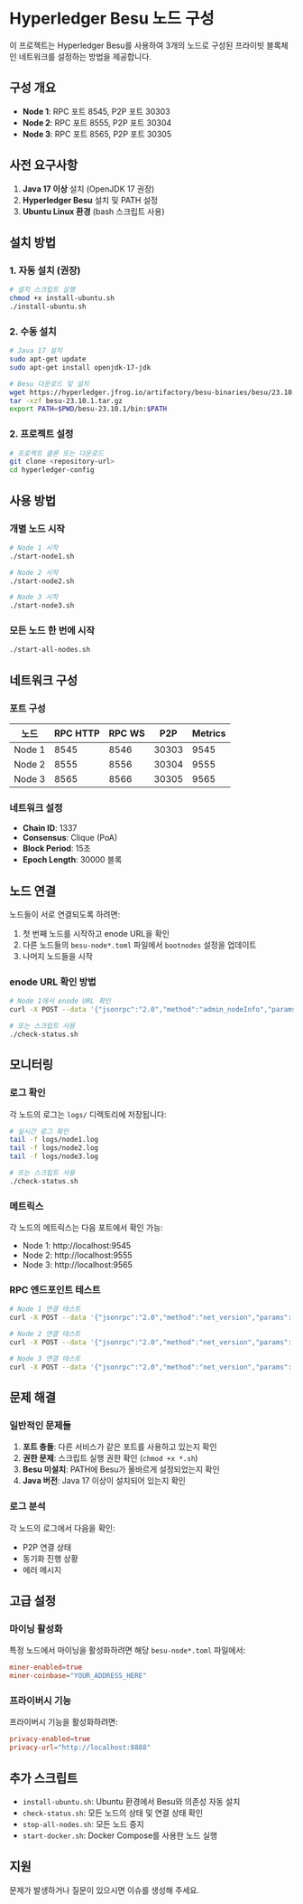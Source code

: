 # Hyperledger Besu 노드 구성

이 프로젝트는 Hyperledger Besu를 사용하여 3개의 노드로 구성된 프라이빗 블록체인 네트워크를 설정하는 방법을 제공합니다.

## 구성 개요

- **Node 1**: RPC 포트 8545, P2P 포트 30303
- **Node 2**: RPC 포트 8555, P2P 포트 30304  
- **Node 3**: RPC 포트 8565, P2P 포트 30305

## 사전 요구사항

1. **Java 17 이상** 설치 (OpenJDK 17 권장)
2. **Hyperledger Besu** 설치 및 PATH 설정
3. **Ubuntu Linux 환경** (bash 스크립트 사용)

## 설치 방법

### 1. 자동 설치 (권장)

```bash
# 설치 스크립트 실행
chmod +x install-ubuntu.sh
./install-ubuntu.sh
```

### 2. 수동 설치

```bash
# Java 17 설치
sudo apt-get update
sudo apt-get install openjdk-17-jdk

# Besu 다운로드 및 설치
wget https://hyperledger.jfrog.io/artifactory/besu-binaries/besu/23.10.1/besu-23.10.1.tar.gz
tar -xzf besu-23.10.1.tar.gz
export PATH=$PWD/besu-23.10.1/bin:$PATH
```

### 2. 프로젝트 설정

```bash
# 프로젝트 클론 또는 다운로드
git clone <repository-url>
cd hyperledger-config
```

## 사용 방법

### 개별 노드 시작

```bash
# Node 1 시작
./start-node1.sh

# Node 2 시작  
./start-node2.sh

# Node 3 시작
./start-node3.sh
```

### 모든 노드 한 번에 시작

```bash
./start-all-nodes.sh
```

## 네트워크 구성

### 포트 구성

| 노드 | RPC HTTP | RPC WS | P2P | Metrics |
|------|----------|---------|-----|---------|
| Node 1 | 8545 | 8546 | 30303 | 9545 |
| Node 2 | 8555 | 8556 | 30304 | 9555 |
| Node 3 | 8565 | 8566 | 30305 | 9565 |

### 네트워크 설정

- **Chain ID**: 1337
- **Consensus**: Clique (PoA)
- **Block Period**: 15초
- **Epoch Length**: 30000 블록

## 노드 연결

노드들이 서로 연결되도록 하려면:

1. 첫 번째 노드를 시작하고 enode URL을 확인
2. 다른 노드들의 `besu-node*.toml` 파일에서 `bootnodes` 설정을 업데이트
3. 나머지 노드들을 시작

### enode URL 확인 방법

```bash
# Node 1에서 enode URL 확인
curl -X POST --data '{"jsonrpc":"2.0","method":"admin_nodeInfo","params":[],"id":1}' http://localhost:8545

# 또는 스크립트 사용
./check-status.sh
```

## 모니터링

### 로그 확인

각 노드의 로그는 `logs/` 디렉토리에 저장됩니다:

```bash
# 실시간 로그 확인
tail -f logs/node1.log
tail -f logs/node2.log
tail -f logs/node3.log

# 또는 스크립트 사용
./check-status.sh
```

### 메트릭스

각 노드의 메트릭스는 다음 포트에서 확인 가능:
- Node 1: http://localhost:9545
- Node 2: http://localhost:9555  
- Node 3: http://localhost:9565

### RPC 엔드포인트 테스트

```bash
# Node 1 연결 테스트
curl -X POST --data '{"jsonrpc":"2.0","method":"net_version","params":[],"id":1}' http://localhost:8545

# Node 2 연결 테스트
curl -X POST --data '{"jsonrpc":"2.0","method":"net_version","params":[],"id":1}' http://localhost:8555

# Node 3 연결 테스트
curl -X POST --data '{"jsonrpc":"2.0","method":"net_version","params":[],"id":1}' http://localhost:8565
```

## 문제 해결

### 일반적인 문제들

1. **포트 충돌**: 다른 서비스가 같은 포트를 사용하고 있는지 확인
2. **권한 문제**: 스크립트 실행 권한 확인 (`chmod +x *.sh`)
3. **Besu 미설치**: PATH에 Besu가 올바르게 설정되었는지 확인
4. **Java 버전**: Java 17 이상이 설치되어 있는지 확인

### 로그 분석

각 노드의 로그에서 다음을 확인:
- P2P 연결 상태
- 동기화 진행 상황
- 에러 메시지

## 고급 설정

### 마이닝 활성화

특정 노드에서 마이닝을 활성화하려면 해당 `besu-node*.toml` 파일에서:

```toml
miner-enabled=true
miner-coinbase="YOUR_ADDRESS_HERE"
```

### 프라이버시 기능

프라이버시 기능을 활성화하려면:

```toml
privacy-enabled=true
privacy-url="http://localhost:8888"
```


## 추가 스크립트

- `install-ubuntu.sh`: Ubuntu 환경에서 Besu와 의존성 자동 설치
- `check-status.sh`: 모든 노드의 상태 및 연결 상태 확인
- `stop-all-nodes.sh`: 모든 노드 중지
- `start-docker.sh`: Docker Compose를 사용한 노드 실행

## 지원

문제가 발생하거나 질문이 있으시면 이슈를 생성해 주세요.

